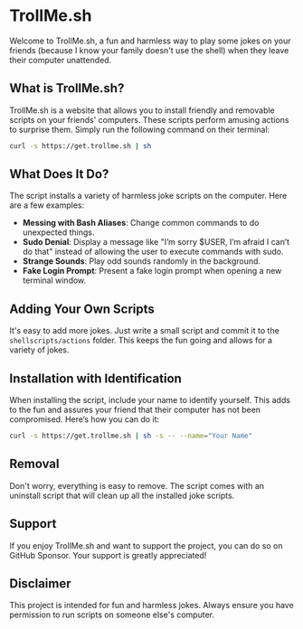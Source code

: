 # TrollMe.sh

Welcome to TrollMe.sh, a fun and harmless way to play some jokes on your friends (because I know your family doesn't use the shell) when they leave their computer unattended. 

## What is TrollMe.sh?

TrollMe.sh is a website that allows you to install friendly and removable scripts on your friends' computers. These scripts perform amusing actions to surprise them. Simply run the following command on their terminal:

```sh
curl -s https://get.trollme.sh | sh
```

## What Does It Do?

The script installs a variety of harmless joke scripts on the computer. Here are a few examples:

- **Messing with Bash Aliases**: Change common commands to do unexpected things.
- **Sudo Denial**: Display a message like "I’m sorry $USER, I’m afraid I can’t do that" instead of allowing the user to execute commands with sudo.
- **Strange Sounds**: Play odd sounds randomly in the background.
- **Fake Login Prompt**: Present a fake login prompt when opening a new terminal window.

## Adding Your Own Scripts

It's easy to add more jokes. Just write a small script and commit it to the `shellscripts/actions` folder. This keeps the fun going and allows for a variety of jokes.

## Installation with Identification

When installing the script, include your name to identify yourself. This adds to the fun and assures your friend that their computer has not been compromised. Here’s how you can do it:

```sh
curl -s https://get.trollme.sh | sh -s -- --name="Your Name"
```

## Removal

Don't worry, everything is easy to remove. The script comes with an uninstall script that will clean up all the installed joke scripts.

## Support

If you enjoy TrollMe.sh and want to support the project, you can do so on GitHub Sponsor. Your support is greatly appreciated!

## Disclaimer

This project is intended for fun and harmless jokes. Always ensure you have permission to run scripts on someone else's computer.